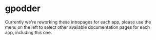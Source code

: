 # gpodder

Currently we're reworking these intropages for each app, please use the menu on the left to select other available documentation pages for each app, including this one.
